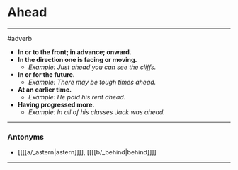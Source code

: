 # Ahead
---
#adverb
- **In or to the front; in advance; onward.**
- **In the direction one is facing or moving.**
	- _Example: Just ahead you can see the cliffs._
- **In or for the future.**
	- _Example: There may be tough times ahead._
- **At an earlier time.**
	- _Example: He paid his rent ahead._
- **Having progressed more.**
	- _Example: In all of his classes Jack was ahead._
---
### Antonyms
- [[[[a/_astern|astern]]]], [[[[b/_behind|behind]]]]
---
